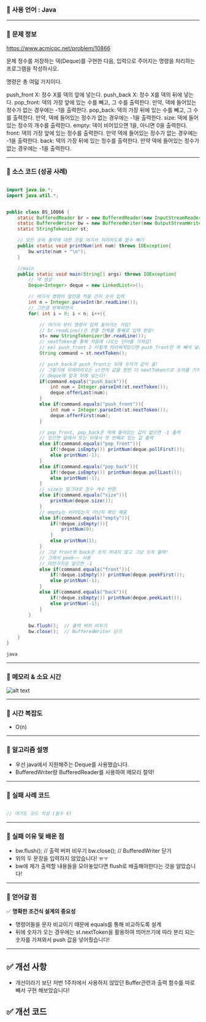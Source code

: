 ### 📌 **사용 언어** : Java

---

### 📌 **문제 정보**

https://www.acmicpc.net/problem/10866

문제
정수를 저장하는 덱(Deque)를 구현한 다음, 입력으로 주어지는 명령을 처리하는 프로그램을 작성하시오.

명령은 총 여덟 가지이다.

push_front X: 정수 X를 덱의 앞에 넣는다.
push_back X: 정수 X를 덱의 뒤에 넣는다.
pop_front: 덱의 가장 앞에 있는 수를 빼고, 그 수를 출력한다. 만약, 덱에 들어있는 정수가 없는 경우에는 -1을 출력한다.
pop_back: 덱의 가장 뒤에 있는 수를 빼고, 그 수를 출력한다. 만약, 덱에 들어있는 정수가 없는 경우에는 -1을 출력한다.
size: 덱에 들어있는 정수의 개수를 출력한다.
empty: 덱이 비어있으면 1을, 아니면 0을 출력한다.
front: 덱의 가장 앞에 있는 정수를 출력한다. 만약 덱에 들어있는 정수가 없는 경우에는 -1을 출력한다.
back: 덱의 가장 뒤에 있는 정수를 출력한다. 만약 덱에 들어있는 정수가 없는 경우에는 -1을 출력한다.

---

### 📌 **소스 코드 (성공 사례)**

```java

import java.io.*;
import java.util.*;


public class BS_10866 {
    static BufferedReader br = new BufferedReader(new InputStreamReader(System.in));
    static BufferedWriter bw = new BufferedWriter(new OutputStreamWriter(System.out));
    static StringTokenizer st;

    // 모든 숫자 출력에 대한 것을 여기서 처리하도록 함수 빼기
    public static void printNum(int num) throws IOException{
        bw.write(num + "\n");
    }

    //main
    public static void main(String[] args) throws IOException{
        // 덱 생성
        Deque<Integer> deque = new LinkedList<>();

        // 여기서 명령어 얼만큼 적을 건지 숫자 입력
        int n = Integer.parseInt(br.readLine());
        // 그만큼 반복하면서
        for( int i = 0; i < n; i++){

            // 여기서 부터 명령어 입력 들어가는 거임!
            // br.readLine()은 한줄 전체를 통째로 입력 받음!
            st= new StringTokenizer(br.readLine());
            // nextToken을 통해 처음에 나오는 단어를 가져감!
            // ex) push_front 2 이렇게 띄어써져있으면 push_front만 쏙 빼서 넣음
            String command = st.nextToken();

            // push_back과 push_front는 뒤에 숫자가 같이 옴!
            // 그렇기에 뒤에따라오는 st안의 값을 한번 더 nextToken으로 숫자를 가져와서
            // deque에 앞과 뒤에 넣는다!
            if(command.equals("push_back")){
                int num = Integer.parseInt(st.nextToken());
                deque.offerLast(num);
            }
            else if(command.equals("push_front")){
                int num = Integer.parseInt(st.nextToken());
                deque.offerFirst(num);
            }

            // pop_front, pop_back은 덱에 들어있는 값이 없으면 -1 출력
            // 있으면 앞에서 또는 뒤에서 첫 번째로 있는 값 출력
            else if(command.equals("pop_front")){
                if(!deque.isEmpty()) printNum(deque.pollFirst());
                else printNum(-1);
            }
            else if(command.equals("pop_back")){
                if(!deque.isEmpty()) printNum(deque.pollLast());
                else printNum(-1);
            }
            // size는 말그대로 정수 개수 반환
            else if(command.equals("size")){
                printNum(deque.size());
            }
            // empty는 비어있는지 아닌지 확인 해줌
            else if(command.equals("empty")){
                if(!deque.isEmpty()){
                    printNum(0);
                }
                else printNum(1);
            }
            // 그냥 front와 back은 숫자 꺼내지 않고 그냥 숫자 출력!
            // 그래서 peek~~ 사용
            // 마찬가지로 없으면 -1
            else if(command.equals("front")){
                if(!deque.isEmpty()) printNum(deque.peekFirst());
                else printNum(-1);
            }
            else if(command.equals("back")){
                if(!deque.isEmpty()) printNum(deque.peekLast());
                else printNum(-1);
            }
        }

        bw.flush();  // 출력 버퍼 비우기
        bw.close();  // BufferedWriter 닫기
    }
}

java
```

---

### 📌 **메모리 & 소요 시간**

![alt text](./BOSEONG/image.png)

---

### 📌 **시간 복잡도**

- O(n)

---

### 📌 **알고리즘 설명**

- 우선 java에서 지원해주는 Deque를 사용했습니다.
- BufferedWriter랑 BufferedReader를 사용하여 메모리 절약!

---

### 📌 **실패 사례 코드**

```java

// 여기도 코드 작성 (필수 X)

```

---

### 📌 **실패 이유 및 배운 점**

- bw.flush(); // 출력 버퍼 비우기
  bw.close(); // BufferedWriter 닫기
- 위의 두 문장을 입력하지 않았습니다! ㅠㅜ
- bw에 제가 출력할 내용들을 모아놓았다면 flush로 배출해야한다는 것을 알았습니다!

---

### 📌 **얻어갈 점**

✅ **명확한 조건식 설계의 중요성**

- 명령어들을 문자 비교이기 때문에 equals를 통해 비교하도록 설계
- 뒤에 숫자가 오는 경우에는 st.nextToken을 활용하여 띄어쓰기에 따라 분리 되는 숫자를 가져와서 push 값을 넣어줬습니다!

---

## ✅ 개선 사항

- 개선이라기 보단 저번 1주차에서 사용하지 않았던 Buffer관련과 출력 함수를 따로 빼서
  구현 해보았습니다!

## ✅ 개선 코드
